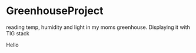 # GreenhouseProject
reading temp, humidity and light in my moms greenhouse. Displaying it with TIG stack


Hello
